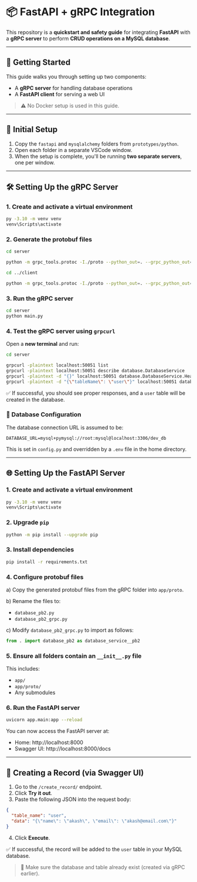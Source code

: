 # 📦 FastAPI + gRPC Integration

This repository is a **quickstart and safety guide** for integrating **FastAPI** with a **gRPC server** to perform **CRUD operations on a MySQL database**.

---

## 🚀 Getting Started

This guide walks you through setting up two components:

- A **gRPC server** for handling database operations  
- A **FastAPI client** for serving a web UI

> ⚠️ No Docker setup is used in this guide.

---

## 📂 Initial Setup

1. Copy the `fastapi` and `mysqlalchemy` folders from `prototypes/python`.
2. Open each folder in a separate VSCode window.
3. When the setup is complete, you'll be running **two separate servers**, one per window.

---

## 🛠️ Setting Up the gRPC Server

### 1. Create and activate a virtual environment

```bash
py -3.10 -m venv venv
venv\Scripts\activate
```

### 2. Generate the protobuf files

```bash
cd server

python -m grpc_tools.protoc -I./proto --python_out=. --grpc_python_out=. proto/database_service.proto

cd ../client

python -m grpc_tools.protoc -I./proto --python_out=. --grpc_python_out=. proto/database_service.proto
```

### 3. Run the gRPC server

```bash
cd server
python main.py
```

### 4. Test the gRPC server using `grpcurl`

Open a **new terminal** and run:

```bash
cd server

grpcurl -plaintext localhost:50051 list
grpcurl -plaintext localhost:50051 describe database.DatabaseService
grpcurl -plaintext -d "{}" localhost:50051 database.DatabaseService.HealthCheck
grpcurl -plaintext -d "{\"tableName\": \"user\"}" localhost:50051 database.DatabaseService/CreateTable
```

✅ If successful, you should see proper responses, and a `user` table will be created in the database.


### 🧩 Database Configuration

The database connection URL is assumed to be:

```env
DATABASE_URL=mysql+pymysql://root:mysql@localhost:3306/dev_db
```

This is set in `config.py` and overridden by a `.env` file in the home directory.

---

## 🌐 Setting Up the FastAPI Server

### 1. Create and activate a virtual environment

```bash
py -3.10 -m venv venv
venv\Scripts\activate
```

### 2. Upgrade `pip`

```bash
python -m pip install --upgrade pip
```

### 3. Install dependencies

```bash
pip install -r requirements.txt
```

### 4. Configure protobuf files

a) Copy the generated protobuf files from the gRPC folder into `app/proto`.

b) Rename the files to:

- `database_pb2.py`
- `database_pb2_grpc.py`

c) Modify `database_pb2_grpc.py` to import as follows:

```python
from . import database_pb2 as database_service__pb2
```

### 5. Ensure all folders contain an `__init__.py` file

This includes:
- `app/`
- `app/proto/`
- Any submodules

### 6. Run the FastAPI server

```bash
uvicorn app.main:app --reload
```

You can now access the FastAPI server at:

- Home: http://localhost:8000  
- Swagger UI: http://localhost:8000/docs

---

## 📝 Creating a Record (via Swagger UI)

1. Go to the `/create_record/` endpoint.
2. Click **Try it out**.
3. Paste the following JSON into the request body:

```json
{
  "table_name": "user",
  "data": "{\"name\": \"akash\", \"email\": \"akash@email.com\"}"
}
```

4. Click **Execute**.

✅ If successful, the record will be added to the `user` table in your MySQL database.

> 🔔 Make sure the database and table already exist (created via gRPC earlier).
